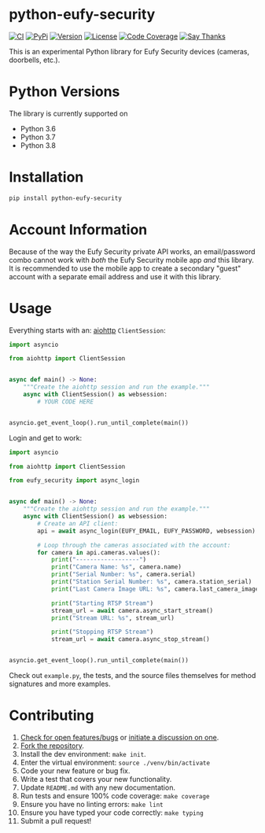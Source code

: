 # python-eufy-security

[![CI](https://github.com/fuzzymistborn/python-eufy-security/workflows/CI/badge.svg)](https://github.com/fuzzymistborn/python-eufy-security/actions)
[![PyPi](https://img.shields.io/pypi/v/python-eufy-security.svg)](https://pypi.python.org/pypi/python-eufy-security)
[![Version](https://img.shields.io/pypi/pyversions/python-eufy-security.svg)](https://pypi.python.org/pypi/python-eufy-security)
[![License](https://img.shields.io/pypi/l/python-eufy-security.svg)](https://github.com/fuzzymistborn/python-eufy-security/blob/master/LICENSE)
[![Code Coverage](https://codecov.io/gh/fuzzymistborn/python-eufy-security/branch/master/graph/badge.svg)](https://codecov.io/gh/fuzzymistborn/python-eufy-security)
[![Say Thanks](https://img.shields.io/badge/SayThanks-!-1EAEDB.svg)](https://saythanks.io/to/fuzzymistborn)

This is an experimental Python library for Eufy Security devices (cameras, doorbells, 
etc.).

# Python Versions

The library is currently supported on

* Python 3.6
* Python 3.7
* Python 3.8

# Installation

```bash
pip install python-eufy-security
```

# Account Information

Because of the way the Eufy Security private API works, an email/password combo cannot
work with _both_ the Eufy Security mobile app _and_ this library. It is recommended to
use the mobile app to create a secondary "guest" account with a separate email address
and use it with this library.

# Usage

Everything starts with an:
[aiohttp](https://aiohttp.readthedocs.io/en/stable/) `ClientSession`:

```python
import asyncio

from aiohttp import ClientSession


async def main() -> None:
    """Create the aiohttp session and run the example."""
    async with ClientSession() as websession:
        # YOUR CODE HERE


asyncio.get_event_loop().run_until_complete(main())
```

Login and get to work:

```python
import asyncio

from aiohttp import ClientSession

from eufy_security import async_login


async def main() -> None:
    """Create the aiohttp session and run the example."""
    async with ClientSession() as websession:
        # Create an API client:
        api = await async_login(EUFY_EMAIL, EUFY_PASSWORD, websession)

        # Loop through the cameras associated with the account:
        for camera in api.cameras.values():
            print("------------------")
            print("Camera Name: %s", camera.name)
            print("Serial Number: %s", camera.serial)
            print("Station Serial Number: %s", camera.station_serial)
            print("Last Camera Image URL: %s", camera.last_camera_image_url)

            print("Starting RTSP Stream")
            stream_url = await camera.async_start_stream()
            print("Stream URL: %s", stream_url)

            print("Stopping RTSP Stream")
            stream_url = await camera.async_stop_stream()


asyncio.get_event_loop().run_until_complete(main())
```

Check out `example.py`, the tests, and the source files themselves for method
signatures and more examples.

# Contributing

1. [Check for open features/bugs](https://github.com/FuzzyMistborn/python-eufy-security/issues)
  or [initiate a discussion on one](https://github.com/FuzzyMistborn/python-eufy-security/issues/new).
2. [Fork the repository](https://github.com/FuzzyMistborn/python-eufy-security/fork).
3. Install the dev environment: `make init`.
4. Enter the virtual environment: `source ./venv/bin/activate`
5. Code your new feature or bug fix.
6. Write a test that covers your new functionality.
7. Update `README.md` with any new documentation.
8. Run tests and ensure 100% code coverage: `make coverage`
9. Ensure you have no linting errors: `make lint`
10. Ensure you have typed your code correctly: `make typing`
11. Submit a pull request!
